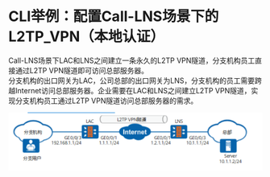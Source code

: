 # CLI举例：配置Call-LNS场景下的L2TP_VPN（本地认证）  

Call-LNS场景下LAC和LNS之间建立一条永久的L2TP VPN隧道，分支机构员工直接通过L2TP VPN隧道即可访问总部服务器。  
分支机构的出口网关为LAC，公司总部的出口网关为LNS，分支机构的员工需要跨越Internet访问总部服务器。企业需要在LAC和LNS之间建立L2TP VPN隧道，实现分支机构员工通过L2TP VPN隧道访问总部服务器的需求。  

![Call-LNS场景下的L2TP.png](Call-LNS场景下的L2TP.png)
